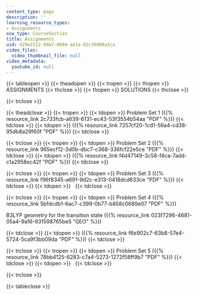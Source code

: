 ```yaml
---
content_type: page
description: ''
learning_resource_types:
- Assignments
ocw_type: CourseSection
title: Assignments
uid: 429e2112-09a7-0694-ae1a-02c36988a3ca
video_files:
  video_thumbnail_file: null
video_metadata:
  youtube_id: null
---
```


{{< tableopen >}}
{{< theadopen >}}
{{< tropen >}}
{{< thopen >}}
ASSIGNMENTS
{{< thclose >}}
{{< thopen >}}
SOLUTIONS
{{< thclose >}}

{{< trclose >}}

{{< theadclose >}}
{{< tropen >}}
{{< tdopen >}}
Problem Set 1 ({{% resource_link 2c733fcb-a639-6131-ec43-53f3554b54aa "PDF" %}})
{{< tdclose >}}
{{< tdopen >}}
({{% resource_link 7257cf20-1cd1-56a4-cd38-95db8a29f60f "PDF" %}})
{{< tdclose >}}

{{< trclose >}}
{{< tropen >}}
{{< tdopen >}}
Problem Set 2 ({{% resource_link 965ecf12-3d0b-dbc7-c368-336fcf22e5ce "PDF" %}})
{{< tdclose >}}
{{< tdopen >}}
({{% resource_link f4d47149-3c58-f4ca-7add-c1a2958ec42f "PDF" %}})
{{< tdclose >}}

{{< trclose >}}
{{< tropen >}}
{{< tdopen >}}
Problem Set 3 ({{% resource_link f96f8345-a691-9d2c-e313-0418dcd633ce "PDF" %}})
{{< tdclose >}}
{{< tdopen >}}
 
{{< tdclose >}}

{{< trclose >}}
{{< tropen >}}
{{< tdopen >}}
Problem Set 4 ({{% resource_link 5bfdcdb1-6ac7-c399-0b77-b858c0689e07 "PDF" %}})

B3LYP geometry for the transition state ({{% resource_link 023f7296-4681-05a4-9a16-931598765be5 "GEO" %}})


{{< tdclose >}}
{{< tdopen >}}
({{% resource_link f6e902c7-63b8-57e4-5724-5ca9f3bb09da "PDF" %}})
{{< tdclose >}}

{{< trclose >}}
{{< tropen >}}
{{< tdopen >}}
Problem Set 5 ({{% resource_link 78bb4125-6283-c7a4-5273-1272f58ff9b7 "PDF" %}})
{{< tdclose >}}
{{< tdopen >}}
 
{{< tdclose >}}

{{< trclose >}}

{{< tableclose >}}